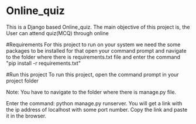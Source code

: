 # Online_quiz
This is a Django based Online_quiz. The main objective of this project is, the User can attend quiz(MCQ) through online

#Requirements
For this project to run on your system we need the some packages to be installed for that open your command prompt and navigate to the folder where there is requirements.txt file and enter the command "pip install -r requirements.txt"

#Run this project
To run this project, open the command prompt in your project folder

Note: You have to navigate to the folder where there is manage.py file.

Enter the command: python manage.py runserver. You will get a link with the ip address of localhost with some port number. Copy the link and paste it in the browser.
